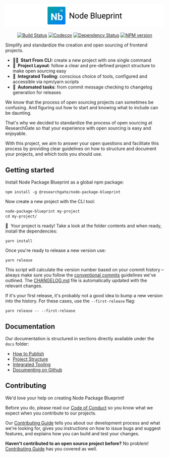 <p align="center">
  <img alt="Node Blueprint" src=".github/logo.svg" width="888">
</p>

<p align="center">
  <a href="https://travis-ci.org/researchgate/node-package-blueprint"><img alt="Build Status" src="https://travis-ci.org/researchgate/node-package-blueprint.svg?branch=master"></a>
  <a href="https://codecov.io/gh/researchgate/node-package-blueprint"><img alt="Codecov" src="https://img.shields.io/codecov/c/github/researchgate/node-package-blueprint.svg"></a>
  <a href="https://dependencyci.com/github/researchgate/node-package-blueprint"><img alt="Dependency Status" src="https://dependencyci.com/github/researchgate/node-package-blueprint/badge"></a>
  <a href="https://www.npmjs.com/package/@researchgate/node-package-blueprint"><img alt="NPM version" src="https://img.shields.io/npm/v/@researchgate/node-package-blueprint.svg"></a>
</p>

Simplify and standardize the creation and open sourcing of frontend projects. 

- **👩‍💻&nbsp;&nbsp;Start From CLI:** create a new project with one single command
- **📐&nbsp;&nbsp;Project Layout**: follow a clear and pre-defined project structure to make open sourcing easy
- **🔧&nbsp;&nbsp;Integrated Tooling**: conscious choice of tools, configured and accessible via npm/yarn scripts
- **🎡&nbsp;&nbsp;Automated tasks**: from commit message checking to changelog generation for releases

We know that the process of open sourcing projects can sometimes be confusing. And figuring out how to start and knowing what to include can be daunting. 

That's why we decided to standardize the process of open sourcing at ResearchGate so that your experience with open sourcing is easy and enjoyable. 

With this project, we aim to answer your open questions and facilitate this process by providing clear guidelines on how to structure and document your projects, and which tools you should use. 

## Getting started

Install Node Package Blueprint as a global npm package:

```
npm install -g @researchgate/node-package-blueprint
```

Now create a new project with the CLI tool:

```
node-package-blueprint my-project
cd my-project/
```

🏁&nbsp;&nbsp;Your project is ready! Take a look at the folder contents and when ready, install the dependencies:

```
yarn install
```

Once you're ready to release a new version use:

```
yarn release
```

This script will calculate the version number based on your commit history – always make sure you follow the [conventional commits](conventionalcommits.org) guidelines we've outlined. The [CHANGELOG.md](./CHANGELOG.md) file is automatically updated with the relevant changes.

If it's your first release, it's probably not a good idea to bump a new version into the history. For these cases, use the `--first-release` flag:

```
yarn release -- --first-release
```

## Documentation

Our documentation is structured in sections directly available under the `docs` folder:

- [How to Publish](./docs/docs/publishing.md)
- [Project Structure](./docs/docs/project-structure.md)
- [Integrated Tooling](./docs/docs/integrated-tooling.md)
- [Documenting on Github](./docs/docs/documenting-on-github.md)

## Contributing

We'd love your help on creating Node Package Blueprint!

Before you do, please read our [Code of Conduct](.github/CODE_OF_CONDUCT.md) so you know what we expect when you contribute to our projects.

Our [Contributing Guide](.github/CONTRIBUTING.md) tells you about our development process and what we're looking for, gives you instructions on how to issue bugs and suggest features, and explains how you can build and test your changes.

**Haven't contributed to an open source project before?** No problem! [Contributing Guide](.github/CONTRIBUTING.md) has you covered as well.
